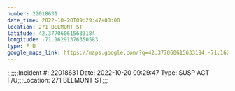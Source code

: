 ```yaml
---
number: 22018631
date_time: 2022-10-20T09:29:47+00:00
location: 271 BELMONT ST
latitude: 42.377060615633184
longitude: -71.16291376350583
type: F U
google_maps_link: https://maps.google.com/?q=42.377060615633184,-71.16291376350583
---
```


;;;;;;Incident #: 22018631  Date: 2022-10-20 09:29:47   Type: SUSP ACT F/U;;;Location: 271 BELMONT ST;;;
